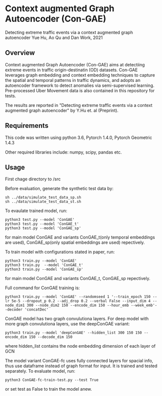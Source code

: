 # Context augmented Graph Autoencoder (Con-GAE)
Detecting extreme traffic events via a context augmented graph autoencoder
Yue Hu, Ao Qu and Dan Work, 2021

## Overview
Context augmented Graph Autoencoder (Con-GAE) aims at detectiing extreme events in traffic origin-destinatin (OD) datasets. Con-GAE leverages graph embedding and context embedding techniques to capture the spatial and temporal patterns in traffic dynamics, and adopts an autoencoder framework to detect anomalies via semi-supervised learning. Pre-processed Uber Movement data is also contained in this repository for tests.

The results are reported in "Detecting extreme traffic events via a context augmented graph autoencoder" by Y.Hu et. al (Preprint). 


## Requirements
This code was written using python 3.6, Pytorch 1.4.0, Pytorch Geometric 1.4.3

Other required libraries include: numpy, scipy, pandas etc.

## Usage
First chage directory to /src

Before evaluation, generate the synthetic test data by:
```
sh ../data/simulate_test_data_sp.sh
sh ../data/simulate_test_data_st.sh
```

To evaulate trained model, run:
```
python3 test.py --model 'ConGAE'
python3 test.py --model 'ConGAE_t'
python3 test.py --model 'ConGAE_sp'

```
for main model ConGAE and variants ConGAE_t(only temporal embeddings are used), ConGAE_sp(only spatial embeddings are used) repectively.

To train model with configurations stated in paper, run:
```
python3 train.py --model 'ConGAE'
python3 train.py  --model 'ConGAE_t' 
python3 train.py --model 'ConGAE_sp' 
```
for main model ConGAE and variants  ConGAE_t, ConGAE_sp  repectively.

Full command for ConGAE training is:
```
python3 train.py --model 'ConGAE' --randomseed 1 '--train_epoch 150 --lr 5e-5 --dropout_p 0.2 --adj_drop 0.2 --verbal False --input_dim 4 --node_dim1 300 --node_dim2 150 --encode_dim 150 --hour_emb --week_emb'--decoder 'concatDec'
```

ConGAE model has two graph convulutiona layers. For deep model with more graph convulutiona layers, use the deepConGAE variant:
```
python3 train.py --model 'deepConGAE' --hidden_list 300 150 150 --encode_dim 150 --decode_dim 150

```
where hidden_list contains the node embedding dimension of each layer of GCN

The model variant ConGAE-fc uses fully connected layers for spacial info, thus use dataframe instead of graph format for input. It is trained and tested separately. To evaluate model, run:
```
python3 ConGAE-fc-train-test.py --test True
```
or set test as False to train the model anew.
